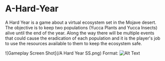 # A-Hard-Year
A Hard Year is a game about a virtual ecosystem set in the Mojave desert. The objective is to keep two populations (Yucca Plants and Yucca Insects) alive until the end of the year. Along the way there will be multiple events that could cause the eradication of each population and it is the player's job to use the resources available to them to keep the ecosystem safe. 


![Gameplay Screen Shot](/A Hard Year SS.png)
Format: ![Alt Text](url)
